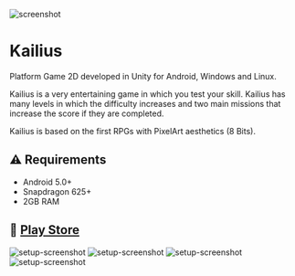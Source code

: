 ![screenshot](images/0.png)

# Kailius
Platform Game 2D developed in Unity for Android, Windows and Linux.

Kailius is a very entertaining game in which you test your skill. Kailius has many levels in which the difficulty increases and two main missions that increase the score if they are completed.

Kailius is based on the first RPGs with PixelArt aesthetics (8 Bits).
## :warning: Requirements
* Android 5.0+
* Snapdragon 625+
* 2GB RAM

## :iphone: [Play Store](https://play.google.com/store/apps/details?id=com.waniapps.Kailius.game.android)

![setup-screenshot](images/1.jpg)
![setup-screenshot](images/2.jpg)
![setup-screenshot](images/3.jpg)
![setup-screenshot](images/4.jpg)
